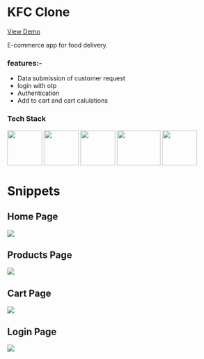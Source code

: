

<h1>KFC Clone</h1>
<a href="https://62e3fd1323b3d709679a3d6c--kfc-rozodkarbharat.netlify.app/"><p>View Demo<p/></a>
<p>E-commerce app for food delivery.</p>

<h3>features:-</h3>
<ul>
  <li>Data submission of customer request</li>
   <li>login with otp</li>
   <li>Authentication</li>
   <li>Add to cart and cart calulations</li>
   
</ul>


<h3>Tech Stack</h3>
<div display="flex">
 <img src="https://cdn-icons-png.flaticon.com/512/732/732212.png" width="80px" height="80px" margin-right="30px" />
<img src="https://cdn-icons-png.flaticon.com/512/919/919826.png" width="80px" height="80px" margin-right="30px" />
 <img src="https://as1.ftcdn.net/v2/jpg/03/04/97/12/1000_F_304971233_mQ4xlfnBGSszgzJPYzQnZtWI04ZNmuuP.jpg" width="80px" height="80px" margin-right="30px" />
  <img src="https://firebase.google.com/static/downloads/brand-guidelines/PNG/logo-built_white.png" width="100px" height="80px" margin-right="30px" />
  <img src="https://seeklogo.com/images/M/mui-logo-56F171E991-seeklogo.com.png" width="80px" height="80px" />
</div>




<h1>Snippets</h1>
<div marginTop="100px">
  <h2>Home Page</h2>
<img src="https://miro.medium.com/max/875/1*8oXKOMNsHCkiZ0FFSqNDzw.png"/>
<div/>
  <div marginTop="100px">
    <h2>Products Page</h2>
<img src="https://miro.medium.com/max/875/1*N4sCAyw4Q7W-sxGSfHUzUw.png"/>
<div/>
    <div marginTop="100px">
       <h2>Cart Page</h2>
<img src="https://miro.medium.com/max/875/1*6tJDZqLSqCADrXKtgJHwDw.png">
<div/>
      <div>
         <h2>Login Page</h2>
<img src="https://miro.medium.com/max/875/1*uRxOVuqSef0uVgtuHq-gkQ.png"/>
<div/>
